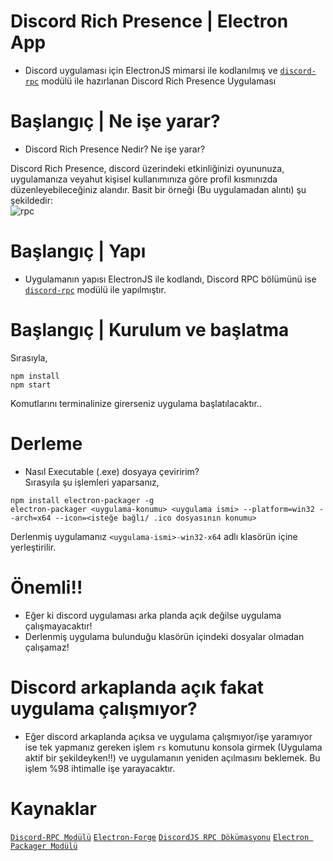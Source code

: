# Discord Rich Presence | Electron App
- Discord uygulaması için ElectronJS mimarsi ile kodlanılmış ve [`discord-rpc`](https://www.npmjs.com/package/discord-rpc) modülü ile hazırlanan Discord Rich Presence Uygulaması

# Başlangıç | Ne işe yarar?
- Discord Rich Presence Nedir? Ne işe yarar?

Discord Rich Presence, discord üzerindeki etkinliğinizi oyununuza, uygulamanıza veyahut kişisel kullanımınıza göre profil kısmınızda düzenleyebileceğiniz alandır.
Basit bir örneği (Bu uygulamadan alıntı) şu şekildedir:<br>
![rpc](https://user-images.githubusercontent.com/77791070/151699180-ad69ca2c-006a-4076-90d5-d3aabe6117f5.PNG)

# Başlangıç | Yapı
- Uygulamanın yapısı ElectronJS ile kodlandı, Discord RPC bölümünü ise [`discord-rpc`](https://www.npmjs.com/package/discord-rpc) modülü ile yapılmıştır.

# Başlangıç | Kurulum ve başlatma
Sırasıyla,
```
npm install
npm start
```
Komutlarını terminalinize girerseniz uygulama başlatılacaktır..

# Derleme
- Nasıl Executable (.exe) dosyaya çeviririm?<br>
Sırasyıla şu işlemleri yaparsanız,
```
npm install electron-packager -g
electron-packager <uygulama-konumu> <uygulama ismi> --platform=win32 --arch=x64 --icon=<isteğe bağlı/ .ico dosyasının konumu>
```
 Derlenmiş uygulamanız `<uygulama-ismi>-win32-x64` adlı klasörün içine yerleştirilir.

# Önemli!!
- Eğer ki discord uygulaması arka planda açık değilse uygulama çalışmayacaktır!
- Derlenmiş uygulama bulunduğu klasörün içindeki dosyalar olmadan çalışamaz!
  
# Discord arkaplanda açık fakat uygulama çalışmıyor?
- Eğer discord arkaplanda açıksa ve uygulama çalışmıyor/işe yaramıyor ise tek yapmanız gereken işlem
`rs` komutunu konsola girmek (Uygulama aktif bir şekildeyken!!) ve uygulamanın yeniden açılmasını beklemek. Bu işlem %98 ihtimalle işe yarayacaktır.


# Kaynaklar

[`Discord-RPC Modülü`](https://www.npmjs.com/package/discord-rpc)
[`Electron-Forge`](https://github.com/electron-userland/electron-forge)
[`DiscordJS RPC Dökümasyonu`](https://discord.js.org/#/docs/rpc/master/general/welcome)
[`Electron Packager Modülü`](https://www.npmjs.com/package/electron-packager)
